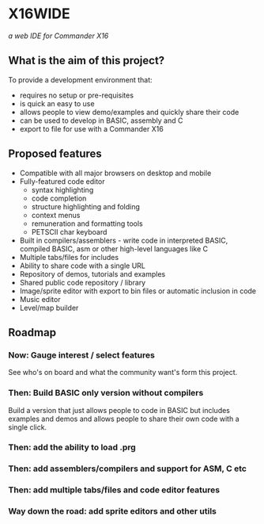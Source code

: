 # X16WIDE
*a web IDE for Commander X16*

## What is the aim of this project?

To provide a development environment that:
  * requires no setup or pre-requisites
  * is quick an easy to use
  * allows people to view demo/examples and quickly share their code
  * can be used to develop in BASIC, assembly and C
  * export to file for use with a Commander X16
  
  
## Proposed features
  * Compatible with all major browsers on desktop and mobile
  * Fully-featured code editor
    * syntax highlighting
    * code completion
    * structure highlighting and folding
    * context menus
    * remuneration and formatting tools
    * PETSCII char keyboard
  * Built in compilers/assemblers - write code in interpreted BASIC, compiled BASIC, asm or other high-level languages like C
  * Multiple tabs/files for includes
  * Ability to share code with a single URL
  * Repository of demos, tutorials and examples
  * Shared public code repository / library
  * Image/sprite editor with export to bin files or automatic inclusion in code
  * Music editor
  * Level/map builder
  
  ## Roadmap
  
  ### Now: Gauge interest / select features
  See who's on board and what the community want's form this project.
  
  ### Then: Build BASIC only version without compilers
  Build a version that just allows people to code in BASIC but includes examples and demos and allows people to share their own code with a single click.
  
  ### Then: add the ability to load .prg 
  
  ### Then: add assemblers/compilers and support for ASM, C etc
  
  ### Then: add multiple tabs/files and code editor features
  
  ### Way down the road: add sprite editors and other utils
